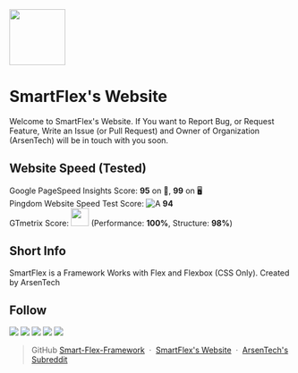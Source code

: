<img src="https://avatars.githubusercontent.com/u/77837204?s=200&v=4" width="100">

# SmartFlex's Website
Welcome to SmartFlex's Website. If You want to Report Bug, or Request Feature, Write an Issue (or Pull Request) and Owner of Organization (ArsenTech) will be in touch with you soon.
## Website Speed (Tested)
Google PageSpeed Insights Score: **95** on 📱, **99** on 🖥 <br>
Pingdom Website Speed Test Score: ![A](https://user-images.githubusercontent.com/62609185/105687639-20d7dd80-5f12-11eb-9385-a217c3103eb2.PNG) **94** <br>
GTmetrix Score: <span></span><img src="https://user-images.githubusercontent.com/62609185/103670287-d27a9300-4f92-11eb-94dd-c46532b8f921.PNG" width="32" /><span></span> (Performance: **100%**, Structure: **98%**)
## Short Info
SmartFlex is a Framework Works with Flex and Flexbox (CSS Only). Created by ArsenTech
## Follow
<a href="https://www.youtube.com/channel/UCrtH0g6NE8tW5VIEgDySYtg" target="_blank"><img src="https://img.shields.io/badge/ArsenTech%20-%231DD1A1.svg?&style=for-the-badge&logo=YouTube&logoColor=FF0000" /></a>
<a href="https://scratch.mit.edu/users/ArsenTech/" target="_blank"><img src="https://img.shields.io/badge/-ArsenTech-1DD1A1?style=for-the-badge&logo=scratch&logoColor=orange"></a>
<a href="https://www.reddit.com/user/ArsenTech" target="_blank"><img src="https://img.shields.io/badge/-ArsenTech-1DD1A1?style=for-the-badge&logo=reddit&logoColor=FF4500"></a>
<a href="https://codepen.io/ArsenJS" target="_blank"><img src="https://img.shields.io/badge/-ArsenTech-1DD1A1?style=for-the-badge&logo=codepen&logoColor=black"></a>
<a href="https://github.com/ArsenTech" target="_blank"><img src="https://img.shields.io/badge/-ArsenTech-1DD1A1?style=for-the-badge&amp;logo=github&amp;logoColor=24292e"></a>
> GitHub [Smart-Flex-Framework](https://github.com/Smart-Flex-Framework) &nbsp;&middot;&nbsp;
> [SmartFlex's Website](https://smart-flex-framework.github.io) &nbsp;&middot;&nbsp;
> [ArsenTech's Subreddit](https://www.reddit.com/r/ArsenTech/)
